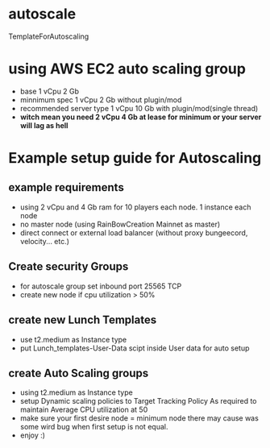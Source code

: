 # autoscale
TemplateForAutoscaling

# using AWS EC2 auto scaling group
- base 1 vCpu 2 Gb
- minnimum spec 1 vCpu 2 Gb without plugin/mod
- recommended server type 1 vCpu 10 Gb with plugin/mod(single thread)
- **witch mean you need 2 vCpu 4 Gb at lease for minimum or your server will lag as hell**

# Example setup guide for Autoscaling
## example requirements
- using 2 vCpu and 4 Gb ram for 10 players each node. 1 instance each node
- no master node (using RainBowCreation Mainnet as master)
- direct connect or external load balancer (without proxy bungeecord, velocity... etc.)
## Create security Groups
- for autoscale group set inbound port 25565 TCP
- create new node if cpu utilization > 50%
## create new Lunch Templates
- use t2.medium as Instance type
- put Lunch_templates-User-Data scipt inside User data for auto setup
## create Auto Scaling groups
- using t2.medium as Instance type
- setup Dynamic scaling policies to Target Tracking Policy As required to maintain Average CPU utilization at 50
- make sure your first desire node = minimum node there may cause was some wird bug when first setup is not equal.
- enjoy :)
